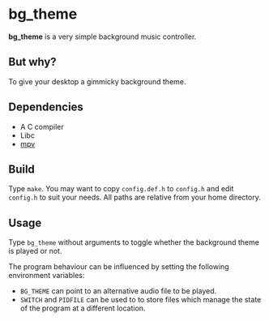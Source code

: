 # bg_theme

**bg_theme** is a very simple background music controller.

## But why?

To give your desktop a gimmicky background theme.

## Dependencies

- A C compiler
- Libc
- [mpv](https://mpv.io)

## Build

Type `make`. You may want to copy `config.def.h` to `config.h` and edit `config.h` to suit your needs. All paths are relative from your home directory.

## Usage

Type `bg_theme` without arguments to toggle whether the background theme is played or not.

The program behaviour can be influenced by setting the following environment variables:

- `BG_THEME` can point to an alternative audio file to be played.
- `SWITCH` and `PIDFILE` can be used to to store files which manage the state of the program at a different location.
